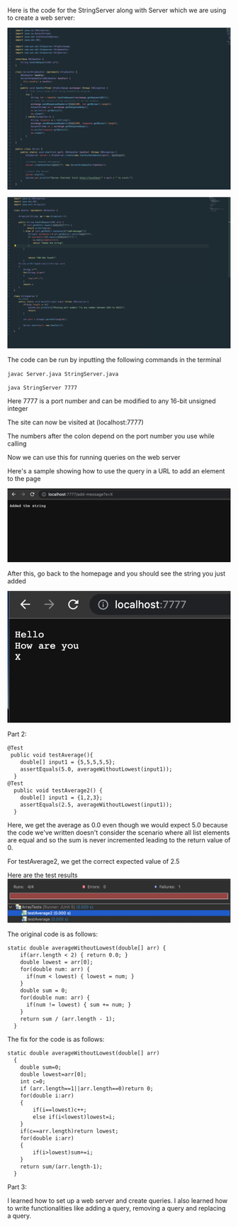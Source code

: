 Here is the code for the StringServer along with Server which we are using to create a web server:

![Code Server](serverss.png)

![Code StringServer](stringserverss.png)

The code can be run by inputting the following commands in the terminal

`javac Server.java StringServer.java`

`java StringServer 7777`

Here 7777 is a port number and can be modified to any 16-bit unsigned integer

The site can now be visited at (localhost:7777)

The numbers after the colon depend on the port number you use while calling

Now we can use this for running queries on the web server

Here's a sample showing how to use the query in a URL to add an element to the page

![Run 1](add1.png)

After this, go back to the homepage and you should see the string you just added

![Output 1](op1.png)


Part 2:

```
@Test
 public void testAverage(){
    double[] input1 = {5,5,5,5,5};
    assertEquals(5.0, averageWithoutLowest(input1));
  }
@Test
  public void testAverage2() {
    double[] input1 = {1,2,3};
    assertEquals(2.5, averageWithoutLowest(input1));
  }
```

Here, we get the average as 0.0 even though we would expect 5.0 because the code we've written doesn't consider the scenario where all list elements are equal and so the sum is never incremented leading to the return value of 0.

For testAverage2, we get the correct expected value of 2.5

Here are the test results
![JUnit Test](junittests.png)

The original code is as follows:

```
static double averageWithoutLowest(double[] arr) {
    if(arr.length < 2) { return 0.0; }
    double lowest = arr[0];
    for(double num: arr) {
      if(num < lowest) { lowest = num; }
    }
    double sum = 0;
    for(double num: arr) {
      if(num != lowest) { sum += num; }
    }
    return sum / (arr.length - 1);
  }
```


The fix for the code is as follows:


```
static double averageWithoutLowest(double[] arr) 
  {
    double sum=0;
    double lowest=arr[0];
    int c=0;
    if (arr.length==1||arr.length==0)return 0;
    for(double i:arr)
    {
    	if(i==lowest)c++;
    	else if(i<lowest)lowest=i;
    }
    if(c==arr.length)return lowest;
    for(double i:arr)
    {
    	if(i>lowest)sum+=i;
    }
    return sum/(arr.length-1);
  }
```


Part 3:


I learned how to set up a web server and create queries. I also learned how to write functionalities like adding a query, removing a query and replacing a query.
